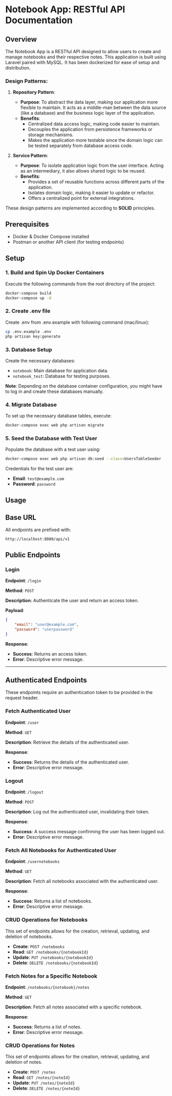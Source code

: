 
# Notebook App: RESTful API Documentation

## Overview

The Notebook App is a RESTful API designed to allow users to create and manage notebooks and their respective notes. This application is built using Laravel paired with MySQL. It has been dockerized for ease of setup and distribution.

### Design Patterns:

1. **Repository Pattern**: 
    - **Purpose**: To abstract the data layer, making our application more flexible to maintain. It acts as a middle-man between the data source (like a database) and the business logic layer of the application.
    - **Benefits**:
        - Centralized data access logic, making code easier to maintain.
        - Decouples the application from persistence frameworks or storage mechanisms.
        - Makes the application more testable since the domain logic can be tested separately from database access code.

2. **Service Pattern**: 
    - **Purpose**: To isolate application logic from the user interface. Acting as an intermediary, it also allows shared logic to be reused.
    - **Benefits**:
        - Provides a set of reusable functions across different parts of the application.
        - Isolates domain logic, making it easier to update or refactor.
        - Offers a centralized point for external integrations.

These design patterns are implemented according to **SOLID** principles.

## Prerequisites

- Docker & Docker Compose installed
- Postman or another API client (for testing endpoints)

## Setup

### 1. Build and Spin Up Docker Containers

Execute the following commands from the root directory of the project:

```bash
docker-compose build
docker-compose up -d
```

### 2. Create .env file

Create .env from .env.example with following command (mac/linux):

```bash
cp .env.example .env
php artisan key:generate
```


### 3. Database Setup

Create the necessary databases:

- `notebook`: Main database for application data.
- `notebook_test`: Database for testing purposes.

**Note**: Depending on the database container configuration, you might have to log in and create these databases manually.

### 4. Migrate Database

To set up the necessary database tables, execute:

```bash
docker-compose exec web php artisan migrate
```

### 5. Seed the Database with Test User

Populate the database with a test user using:

```bash
docker-compose exec web php artisan db:seed --class=UsersTableSeeder
```

Credentials for the test user are:

- **Email**: `test@example.com`
- **Password**: `password`

## Usage

## Base URL

All endpoints are prefixed with:
```
http://localhost:8080/api/v1
```

## Public Endpoints

### Login

**Endpoint**: `/login`

**Method**: `POST`

**Description**: Authenticate the user and return an access token.

**Payload**:
```json
{
    "email": "user@example.com",
    "password": "userpassword"
}
```

**Response**:
- **Success**: Returns an access token.
- **Error**: Descriptive error message.

---

## Authenticated Endpoints

These endpoints require an authentication token to be provided in the request header.

### Fetch Authenticated User

**Endpoint**: `/user`

**Method**: `GET`

**Description**: Retrieve the details of the authenticated user.

**Response**:
- **Success**: Returns the details of the authenticated user.
- **Error**: Descriptive error message.

### Logout

**Endpoint**: `/logout`

**Method**: `POST`

**Description**: Log out the authenticated user, invalidating their token.

**Response**:
- **Success**: A success message confirming the user has been logged out.
- **Error**: Descriptive error message.

### Fetch All Notebooks for Authenticated User

**Endpoint**: `/usernotebooks`

**Method**: `GET`

**Description**: Fetch all notebooks associated with the authenticated user.

**Response**:
- **Success**: Returns a list of notebooks.
- **Error**: Descriptive error message.

### CRUD Operations for Notebooks

This set of endpoints allows for the creation, retrieval, updating, and deletion of notebooks.

- **Create**: `POST /notebooks`
- **Read**: `GET /notebooks/{notebookId}`
- **Update**: `PUT /notebooks/{notebookId}`
- **Delete**: `DELETE /notebooks/{notebookId}`

### Fetch Notes for a Specific Notebook

**Endpoint**: `/notebooks/{notebook}/notes`

**Method**: `GET`

**Description**: Fetch all notes associated with a specific notebook.

**Response**:
- **Success**: Returns a list of notes.
- **Error**: Descriptive error message.

### CRUD Operations for Notes

This set of endpoints allows for the creation, retrieval, updating, and deletion of notes.

- **Create**: `POST /notes`
- **Read**: `GET /notes/{noteId}`
- **Update**: `PUT /notes/{noteId}`
- **Delete**: `DELETE /notes/{noteId}`


